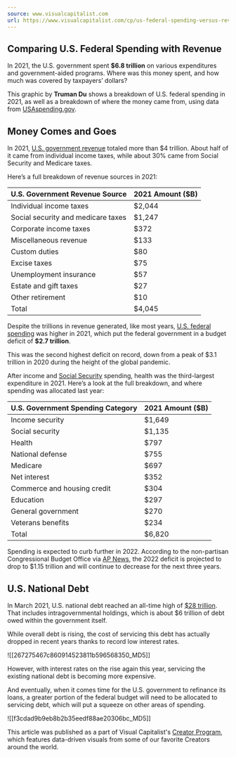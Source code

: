 ```yaml
---
source: www.visualcapitalist.com
url: https://www.visualcapitalist.com/cp/us-federal-spending-versus-revenue-2021/
---
```


## Comparing U.S. Federal Spending with Revenue

In 2021, the U.S. government spent **$6.8 trillion** on various expenditures and government-aided programs. Where was this money spent, and how much was covered by taxpayers’ dollars?

This graphic by **Truman Du** shows a breakdown of U.S. federal spending in 2021, as well as a breakdown of where the money came from, using data from [USAspending.gov](https://www.usaspending.gov/).

## Money Comes and Goes

In 2021, [U.S. government revenue](https://datalab.usaspending.gov/americas-finance-guide/revenue/categories/) totaled more than $4 trillion. About half of it came from individual income taxes, while about 30% came from Social Security and Medicare taxes.

Here’s a full breakdown of revenue sources in 2021:

| U.S. Government Revenue Source | 2021 Amount ($B) |
| --- | --- |
| Individual income taxes | $2,044 |
| Social security and medicare taxes | $1,247 |
| Corporate income taxes | $372 |
| Miscellaneous revenue | $133 |
| Custom duties | $80 |
| Excise taxes | $75 |
| Unemployment insurance | $57 |
| Estate and gift taxes | $27 |
| Other retirement | $10 |
| Total | $4,045 |

Despite the trillions in revenue generated, like most years, [U.S. federal spending](https://datalab.usaspending.gov/americas-finance-guide/spending/categories/) was higher in 2021, which put the federal government in a budget deficit of **$2.7 trillion**.

This was the second highest deficit on record, down from a peak of $3.1 trillion in 2020 during the height of the global pandemic.

After income and [Social Security](https://www.visualcapitalist.com/is-1-million-enough-for-retirement-in-america/) spending, health was the third-largest expenditure in 2021. Here’s a look at the full breakdown, and where spending was allocated last year:

| U.S. Government Spending Category | 2021 Amount ($B) |
| --- | --- |
| Income security | $1,649 |
| Social security | $1,135 |
| Health | $797 |
| National defense | $755 |
| Medicare | $697 |
| Net interest | $352 |
| Commerce and housing credit | $304 |
| Education | $297 |
| General government | $270 |
| Veterans benefits | $234 |
| Total | $6,820 |

Spending is expected to curb further in 2022. According to the non-partisan Congressional Budget Office via [AP News](https://apnews.com/article/business-economy-government-spending-financial-crisis-14dab966ccfab3e22c5f4095f84542fa), the 2022 deficit is projected to drop to $1.15 trillion and will continue to decrease for the next three years.

## U.S. National Debt

In March 2021, U.S. national debt reached an all-time high of [$28 trillion](https://www.visualcapitalist.com/cp/timeline-150-years-of-u-s-national-debt/). That includes intragovernmental holdings, which is about $6 trillion of debt owed within the government itself.

While overall debt is rising, the cost of servicing this debt has actually dropped in recent years thanks to record low interest rates.

![[267275467c860914523811b596568350_MD5]]

However, with interest rates on the rise again this year, servicing the existing national debt is becoming more expensive.

And eventually, when it comes time for the U.S. government to refinance its loans, a greater portion of the federal budget will need to be allocated to servicing debt, which will put a squeeze on other areas of spending.

![[f3cdad9b9eb8b2b35eedf88ae20306bc_MD5]]

This article was published as a part of Visual Capitalist's [Creator Program](https://www.visualcapitalist.com/cp/), which features data-driven visuals from some of our favorite Creators around the world.
